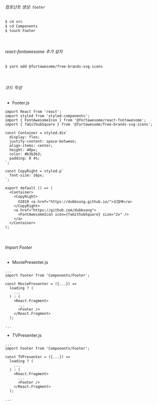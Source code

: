 ###### 컴포넌트 생성: `footer`

```bash
$ cd src
$ cd Components
$ touch Footer
```

<br>

###### react-fontawesome 추가 설치

```bash
$ yarn add @fortawesome/free-brands-svg-icons
```

<br>

###### 코드 작성

- Footer.js

```react
import React from 'react';
import styled from 'styled-components';
import { FontAwesomeIcon } from '@fortawesome/react-fontawesome';
import { faGithubSquare } from '@fortawesome/free-brands-svg-icons';

const Container = styled.div`
  display: flex;
  justify-content: space-between;
  align-items: center;
  height: 40px;
  color: #b3b3b3;
  padding: 0 4%;
`;

const CopyRight = styled.p`
  font-size: 16px;
`;

export default () => (
  <Container>
    <CopyRight>
      ©2019 <a href="https://dubbsong.github.io/">오많배</a>
    </CopyRight>
    <a href="https://github.com/dubbsong">
      <FontAwesomeIcon icon={faGithubSquare} size="2x" />
    </a>
  </Container>
);
```

<br>

###### Import Footer

- MoviePresenter.js

```react
...
import Footer from 'Components/Footer';

const MoviePresenter = ({...}) =>
  loading ? (
    ...
  ) : (
    <React.Fragment>
      ...
      <Footer />
    </React.Fragment>
  );

...
```

- TVPresenter.js

```react
...
import Footer from 'Components/Footer';

const TVPresenter = ({...}) =>
  loading ? (
    ...
  ) : (
    <React.Fragment>
      ...
      <Footer />
    </React.Fragment>
  );

...
```

<br>

<br>